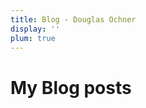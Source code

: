 ```yaml
---
title: Blog - Douglas Ochner
display: ''
plum: true
---
```


<div class="py-24 sm:py-32">
  <div class="mx-auto max-w-7xl px-6 lg:px-8 relative">
    <div class="mx-auto max-w-2xl lg:mx-0">
      <h1 class="text-2xl font-extrabold tracking-tight sm:text-3xl lg:text-5xl !leading-loose text-transparent bg-clip-text bg-gradient-to-b from-primary-500 to-secondary">
        My Blog posts
      </h1>
    </div>
    <form @submit.prevent="handleSubmit">
      <div class="mt-6 w-full mx-auto">
        <InputText
          name="search"
          label="Search"
          :model-value="search"
          placeholder="Search by title, category, or language"
          @update:model-value="handleInputSearch"
        />
      </div>
    </form>
    <ListPosts />
  </div>
</div>
